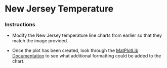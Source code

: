 # New Jersey Temperature

### Instructions

  * Modify the New Jersey temperature line charts from earlier so that they match the image provided.

  * Once the plot has been created, look through the [MatPlotLib Documentation](https://matplotlib.org/2.0.2/index.html) to see what additional formatting could be added to the chart.
